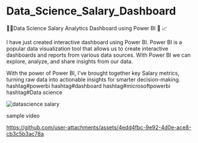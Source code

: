 # Data_Science_Salary_Dashboard

👨‍🎓Data Science Salary Analytics Dashboard using Power BI 📃 📈 

I have just created  interactive dashboard using Power BI.
Power BI is a popular data visualization tool that allows us to create interactive dashboards and reports from various data sources. With Power BI we can explore, analyze, and share insights from our data.

With the power of Power BI, I've brought together key Salary metrics, turning raw data into actionable insights for smarter decision-making.
hashtag#powerbi hashtag#dashboard hashtag#microsoftpowerbi hashtag#Data science


![datascience salary](https://github.com/user-attachments/assets/3cf62bff-2750-4963-9b0c-e55353cf6c43)


sample video


https://github.com/user-attachments/assets/4edd4fbc-9e92-4d0e-ace8-cb3c5b3ac78a



